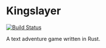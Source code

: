 # Kingslayer

[![Build Status](https://travis-ci.com/Maxgy/kingslayer.svg?branch=master)](https://travis-ci.com/Maxgy/kingslayer)

A text adventure game written in Rust.

